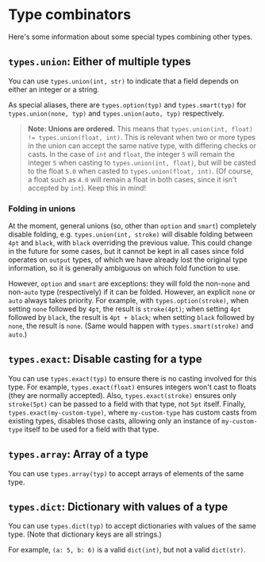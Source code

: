 # Type combinators

Here's some information about some special types combining other types.

## `types.union`: Either of multiple types

You can use `types.union(int, str)` to indicate that a field depends on either an integer or a string.

As special aliases, there are `types.option(typ)` and `types.smart(typ)` for `types.union(none, typ)` and `types.union(auto, typ)` respectively.

> **Note: Unions are ordered.** This means that `types.union(int, float) != types.union(float, int)`. This is relevant when two or more types in the union can accept the same native type, with differing checks or casts. In the case of `int` and `float`, the integer `5` will remain the integer `5` when casting to `types.union(int, float)`, but will be casted to the float `5.0` when casted to `types.union(float, int)`. (Of course, a float such as `4.0` will remain a float in both cases, since it isn't accepted by `int`). Keep this in mind!

### Folding in unions

At the moment, general unions (so, other than `option` and `smart`) completely disable folding, e.g. `types.union(int, stroke)` will disable folding between `4pt` and `black`, with `black` overriding the previous value. This could change in the future for some cases, but it cannot be kept in all cases since fold operates on `output` types, of which we have already lost the original type information, so it is generally ambiguous on which fold function to use.

However, `option` and `smart` are exceptions: they will fold the non-`none` and non-`auto` type (respectively) if it can be folded. However, an explicit `none` or `auto` always takes priority. For example, with `types.option(stroke)`, when setting `none` followed by `4pt`, the result is `stroke(4pt)`; when setting `4pt` followed by `black`, the result is `4pt + black`; when setting `black` followed by `none`, the result is `none`. (Same would happen with `types.smart(stroke)` and `auto`.)

## `types.exact`: Disable casting for a type

You can use `types.exact(typ)` to ensure there is no casting involved for this type. For example, `types.exact(float)` ensures integers won't cast to floats (they are normally accepted). Also, `types.exact(stroke)` ensures only `stroke(5pt)` can be passed to a field with that type, not `5pt` itself. Finally, `types.exact(my-custom-type)`, where `my-custom-type` has custom casts from existing types, disables those casts, allowing only an instance of `my-custom-type` itself to be used for a field with that type.

## `types.array`: Array of a type

You can use `types.array(typ)` to accept arrays of elements of the same type.

## `types.dict`: Dictionary with values of a type

You can use `types.dict(typ)` to accept dictionaries with values of the same type. (Note that dictionary keys are all strings.)

For example, `(a: 5, b: 6)` is a valid `dict(int)`, but not a valid `dict(str)`.

